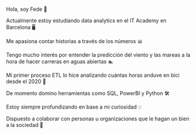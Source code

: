Hola, soy Fede 👋

Actualmente estoy estudiando data analytics en el IT Academy en Barcelona 🖥️

Me apasiona contar historias a través de los números 📊

Tengo mucho interés por entender la predicción del viento y las mareas a la hora de hacer carreras en aguas abiertas 🏊

Mi primer proceso ETL lo hice analizando cuántas horas anduve en bici desde el 2020 🤯

De momento domino herramientas como SQL, PowerBI y Python 🛠️

Estoy siempre profundizando en base a mi curiosidad 💡

Dispuesto a colaborar con personas u organizaciones que le hagan un bien a la sociedad 💞
